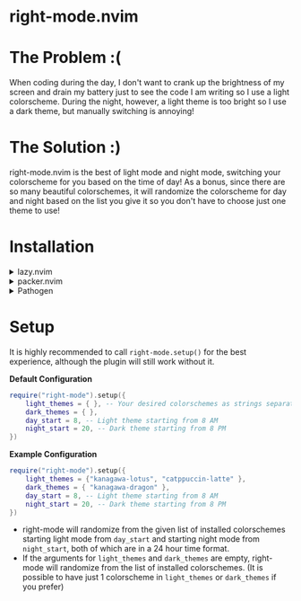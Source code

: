# right-mode.nvim

# The Problem :(

When coding during the day, I don't want to crank up the brightness of my screen and drain my battery just to see the code I am writing so I use a light colorscheme. During the night, however, a light theme is too bright so I use a dark theme, but manually switching is annoying!

# The Solution :)

right-mode.nvim is the best of light mode and night mode, switching your colorscheme for you based on the time of day! As a bonus, since there are so many beautiful colorschemes, it will randomize the colorscheme for day and night based on the list you give it so you don't have to choose just one theme to use!

# Installation

<details>
    <summary>lazy.nvim</summary>

```lua
{
    "rohitpoduval1/right-mode.nvim",
    config = function()
        require("right-mode").setup({
            light_themes = { },
            dark_themes = { },
            day_start = 8, -- Light theme starting from 8 AM
            night_start = 20, -- Dark theme starting from 8 PM
        })
    end,
}
```

</details>

<details>
    <summary>packer.nvim</summary>

```lua
use {
  'rohitpoduval1/right-mode',
  config = function()
    require("right-mode").setup({
        light_themes = { },
        dark_themes = { },
        day_start = 8, -- Light theme starting from 8 AM
        night_start = 20, -- Dark theme starting from 8 PM
    })
}
```

</details>

<details>
    <summary>Pathogen</summary>

```
git clone --depth=1 https://github.com/rohitpoduval1/right-mode.git ~/.vim/bundle/
```

</details>

# Setup

It is highly recommended to call `right-mode.setup()` for the best experience, although the plugin will still work without it.

**Default Configuration**

```lua
require("right-mode").setup({
    light_themes = { }, -- Your desired colorschemes as strings separated by commas
    dark_themes = { },
    day_start = 8, -- Light theme starting from 8 AM
    night_start = 20, -- Dark theme starting from 8 PM
})
```

**Example Configuration**

```lua
require("right-mode").setup({
    light_themes = {"kanagawa-lotus", "catppuccin-latte" },
    dark_themes = { "kanagawa-dragon" },
    day_start = 8, -- Light theme starting from 8 AM
    night_start = 20, -- Dark theme starting from 8 PM
})
```

- right-mode will randomize from the given list of installed colorschemes starting light mode from `day_start` and starting night mode from `night_start`, both of which are in a 24 hour time format.
- If the arguments for `light_themes` and `dark_themes` are empty, right-mode will randomize from the list of installed colorschemes. (It is possible to have just 1 colorscheme in `light_themes` or `dark_themes` if you prefer)
